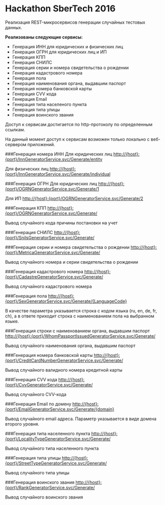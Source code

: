 # Hackathon SberTech 2016
Реализация REST-микросервисов генерации случайных тестовых данных.

**Реализованы следующие сервисы:**
* Генерация ИНН для юридических и физических лиц
* Генерация ОГРН для юридических лиц и ИП
* Генерация КПП
* Генерация СНИЛС
* Генерация серии и номера свидетельства о рождении
* Генерация кадастрового номера
* Генерация пола
* Генерация наименования органа, выдавшим паспорт
* Генерация номера банковской карты
* Генерация CVV кода
* Генерация Email
* Генерация типа населеного пункта
* Генерация типа улицы
* Генерация воинского звания

Доступ к сервисам достигается по http-протоколу по определенным ссылкам.

На данный момент доступ к сервисам возможен только локально с веб-сервером приложений.

###Генерация номера ИНН
Для юридических лиц <http://{host}:{port}/InnGeneratorService.svc/Generate/entity>

Для физических лиц <http://{host}:{port}/InnGeneratorService.svc/Generate/individual>

###Генерация ОГРН
Для юридических лиц <http://{host}:{port}/OGRNGeneratorService.svc/Generate/1>

Для ИП <http://{host}:{port}/OGRNGeneratorService.svc/Generate/2>

###Генерация КПП
<http://{host}:{port}/OGRNGeneratorService.svc/Generate/>

Вывод случайного кода причины постановки на учет

###Генерация СНИЛС
<http://{host}:{port}/SnilsGeneratorService.svc/Generate/>

###Генерация серии и номера свидетельства о рождении
<http://{host}:{port}/MetricaGeneratorService.svc/Generate/>

Вывод случайного номера и серии свидетельства о рождении

###Генерация кадастрового номера
<http://{host}:{port}/CadastreGeneratorService.svc/Generate/>

Вывод случайного кадастрового номера

###Генерация пола
<http://{host}:{port}/SexGeneratorService.svc/Generate/{LanguageCode}>

В качестве параметра указывается строка с кодом языка (ru, en, de, fr, ch), а в ответе приходит строка
с наименованием пола на выбранном языке.

###Генерация строки с наименованием органа, выдавшим паспорт
<http://{host}:{port}/WhomPassportIssuedGeneratorService.svc/Generate/>

Вывод случайного наименования органа, выдавшим паспорт

###Генерация номера банковской карты
<http://{host}:{port}/CreditCardNumberGeneratorService.svc/Generate/>

Вывод случайного валидного номера кредитной карты

###Генерация CVV кода
<http://{host}:{port}/CvvGeneratorService.svc/Generate/>

Вывод случайного CVV-кода

###Генерация Email по домену
<http://{host}:{port}/EmailGeneratorService.svc/Generate/{domain}>

Вывод случайного email адреса. Параметр указывается в виде домена второго уровня.

###Генерация типа населенного пункта
<http://{host}:{port}/LocalityTypeGeneratorService.svc/Generate/>

Вывод случайного типа населенного пункта

###Генерация типа улицы
<http://{host}:{port}/StreetTypeGeneratorService.svc/Generate/>

Вывод случайного типа улицы

###Генерация воинского звания
<http://{host}:{port}/RankGeneratorService.svc/Generate/>

Вывод случайного воинского звания








